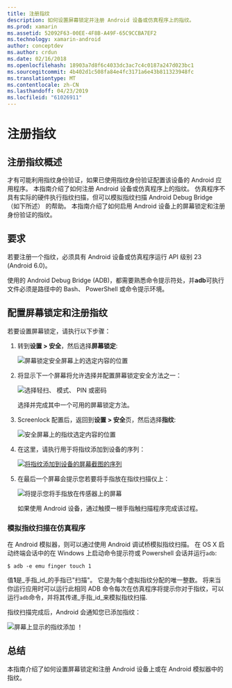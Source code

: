 ```yaml
---
title: 注册指纹
description: 如何设置屏幕锁定并注册 Android 设备或仿真程序上的指纹。
ms.prod: xamarin
ms.assetid: 52092F63-00EE-4F8B-A49F-65C9CCBA7EF2
ms.technology: xamarin-android
author: conceptdev
ms.author: crdun
ms.date: 02/16/2018
ms.openlocfilehash: 18903a7d8f6c4033dc3ac7c4c0187a247d023bc1
ms.sourcegitcommit: 4b402d1c508fa84e4fc3171a6e43b811323948fc
ms.translationtype: MT
ms.contentlocale: zh-CN
ms.lasthandoff: 04/23/2019
ms.locfileid: "61026911"
---
```

# <a name="enrolling-a-fingerprint"></a>注册指纹

## <a name="enrolling-a-fingerprint-overview"></a>注册指纹概述

才有可能利用指纹身份验证，如果已使用指纹身份验证配置该设备的 Android 应用程序。 本指南介绍了如何注册 Android 设备或仿真程序上的指纹。 仿真程序不具有实际的硬件执行指纹扫描，但可以模拟指纹扫描 Android Debug Bridge （如下所述） 的帮助。  本指南介绍了如何启用 Android 设备上的屏幕锁定和注册身份验证的指纹。

## <a name="requirements"></a>要求

若要注册一个指纹，必须具有 Android 设备或仿真程序运行 API 级别 23 (Android 6.0)。

使用的 Android Debug Bridge (ADB)，都需要熟悉命令提示符处，并**adb**可执行文件必须是路径中的 Bash、 PowerShell 或命令提示环境。

## <a name="configuring-a-screen-lock-and-enrolling-a-fingerprint"></a>配置屏幕锁定和注册指纹 

若要设置屏幕锁定，请执行以下步骤：

1. 转到**设置 > 安全**，然后选择**屏幕锁定**:

    ![屏幕锁定安全屏幕上的选定内容的位置](enrolling-fingerprint-images/testing-01.png)

2. 将显示下一个屏幕将允许选择并配置屏幕锁定安全方法之一： 

    ![选择轻扫、 模式、 PIN 或密码](enrolling-fingerprint-images/testing-02.png)

   选择并完成其中一个可用的屏幕锁定方法。

3. Screenlock 配置后，返回到**设置 > 安全**页，然后选择**指纹**:

    ![安全屏幕上的指纹选定内容的位置](enrolling-fingerprint-images/testing-03.png)

4. 在这里，请执行用于将指纹添加到设备的序列：

    [![将指纹添加到设备的屏幕截图的序列](enrolling-fingerprint-images/testing-04-sml.png)](enrolling-fingerprint-images/testing-04.png#lightbox)

5. 在最后一个屏幕会提示您若要将手指放在指纹扫描仪上： 

    ![将提示您将手指放在传感器上的屏幕](enrolling-fingerprint-images/testing-05.png)

    如果使用 Android 设备，通过触摸一根手指触扫描程序完成该过程。 
    
    
### <a name="simulating-a-fingerprint-scan-on-the-emulator"></a>模拟指纹扫描在仿真程序

在 Android 模拟器，则可以通过使用 Android 调试桥模拟指纹扫描。 在 OS X 启动终端会话中的在 Windows 上启动命令提示符或 Powershell 会话并运行`adb`:

```shell
$ adb -e emu finger touch 1
```

值**1**是_手指\_id_的手指已"扫描"。 它是为每个虚拟指纹分配的唯一整数。 将来当你运行应用时可以运行此相同 ADB 命令每次在仿真程序将提示你对于指纹，可以运行`adb`命令，并将其传递_手指\_id_来模拟指纹扫描.

指纹扫描完成后，Android 会通知您已添加指纹：  

![屏幕上显示的指纹添加 ！](enrolling-fingerprint-images/testing-06.png)

## <a name="summary"></a>总结 

本指南介绍了如何设置屏幕锁定和注册 Android 设备上或在 Android 模拟器中的指纹。 

